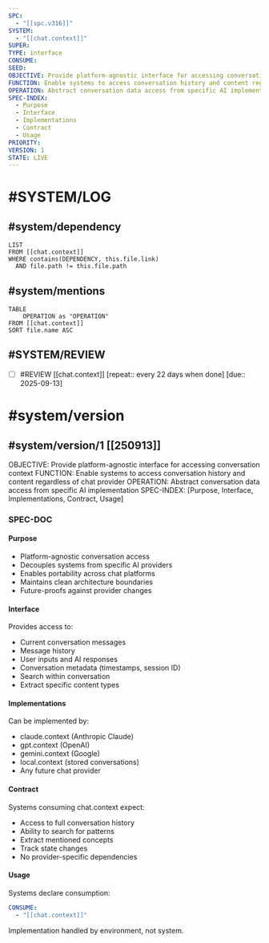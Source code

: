 ```yaml
---
SPC:
  - "[[spc.v316]]"
SYSTEM:
  - "[[chat.context]]"
SUPER:
TYPE: interface
CONSUME:
SEED:
OBJECTIVE: Provide platform-agnostic interface for accessing conversation context
FUNCTION: Enable systems to access conversation history and content regardless of chat provider
OPERATION: Abstract conversation data access from specific AI implementation
SPEC-INDEX:
  - Purpose
  - Interface
  - Implementations
  - Contract
  - Usage
PRIORITY:
VERSION: 1
STATE: LIVE
---
```

# #SYSTEM/LOG
## #system/dependency
~~~dataview
LIST
FROM [[chat.context]]
WHERE contains(DEPENDENCY, this.file.link)
  AND file.path != this.file.path
~~~
## #system/mentions
~~~dataview
TABLE
    OPERATION as "OPERATION"
FROM [[chat.context]]
SORT file.name ASC
~~~
## #SYSTEM/REVIEW
- [ ] #REVIEW [[chat.context]]  [repeat:: every 22 days when done]  [due:: 2025-09-13]
# #system/version
## #system/version/1 [[250913]]
OBJECTIVE: Provide platform-agnostic interface for accessing conversation context
FUNCTION: Enable systems to access conversation history and content regardless of chat provider
OPERATION: Abstract conversation data access from specific AI implementation
SPEC-INDEX: [Purpose, Interface, Implementations, Contract, Usage]

### SPEC-DOC

#### Purpose
- Platform-agnostic conversation access
- Decouples systems from specific AI providers
- Enables portability across chat platforms
- Maintains clean architecture boundaries
- Future-proofs against provider changes

#### Interface
Provides access to:
- Current conversation messages
- Message history
- User inputs and AI responses
- Conversation metadata (timestamps, session ID)
- Search within conversation
- Extract specific content types

#### Implementations
Can be implemented by:
- claude.context (Anthropic Claude)
- gpt.context (OpenAI)
- gemini.context (Google)
- local.context (stored conversations)
- Any future chat provider

#### Contract
Systems consuming chat.context expect:
- Access to full conversation history
- Ability to search for patterns
- Extract mentioned concepts
- Track state changes
- No provider-specific dependencies

#### Usage
Systems declare consumption:
```yaml
CONSUME:
  - "[[chat.context]]"
```
Implementation handled by environment, not system.